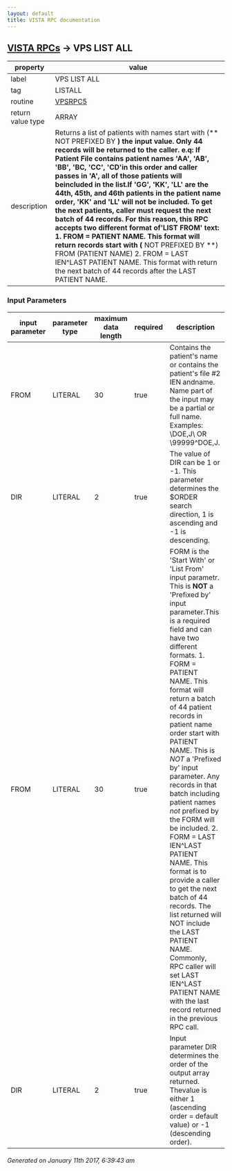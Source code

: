 ```yaml
---
layout: default
title: VISTA RPC documentation
---
```




## [VISTA RPCs](TableOfContent.md) &#8594; VPS LIST ALL 

 property | value 
--- | --- 
 label | VPS LIST ALL
 tag | LISTALL
 routine | [VPSRPC5](http://code.osehra.org/dox/Routine_VPSRPC5_source.html)
 return value type | ARRAY
 description | Returns a list of patients with names start with (** NOT PREFIXED BY **) the input value. Only 44 records will be returned to the caller. e.q: If Patient File contains patient names 'AA', 'AB', 'BB', 'BC, 'CC', 'CD'in this order and caller passes in 'A', all of those patients will beincluded in the list.If 'GG', 'KK', 'LL' are the 44th, 45th, and 46th patients in the patient name order, 'KK' and 'LL' will not be included. To get the next patients, caller must request the next batch of 44 records. For this reason, this RPC accepts two different format of'LIST FROM' text: 1. FROM = PATIENT NAME. This format will return records start with (** NOT PREFIXED BY **) FROM (PATIENT NAME) 2. FROM = LAST IEN^LAST PATIENT NAME. This format with return the next batch of 44 records after the LAST PATIENT NAME.

### Input Parameters

| input parameter | parameter type | maximum data length | required | description | 
| --- | --- | --- | --- | --- | 
| FROM | LITERAL | 30 | true | Contains the patient's name or contains the patient's file #2 IEN andname. Name part of the input may be a partial or full name.  Examples:  \DOE,J\  OR \99999^DOE,J\. | 
| DIR | LITERAL | 2 | true | The value of DIR can be 1 or -1.  This parameter determines the $ORDER search direction, 1 is ascending and -1 is descending. | 
| FROM | LITERAL | 30 | true | FORM is the 'Start With' or 'List From' input parametr. This is **NOT** a 'Prefixed by' input parameter.This is a required field and can have two different formats. 1. FORM  = PATIENT NAME. This format will return a batch of 44 patient records in patient name order start with PATIENT NAME. This is *NOT* a 'Prefixed by' input parameter. Any records in that batch including patient names *not* prefixed by the FORM will be included. 2. FORM = LAST IEN^LAST PATIENT NAME. This format is to provide a caller to get the next batch of 44 records. The list returned will NOT include the LAST PATIENT NAME. Commonly, RPC caller will set LAST IEN^LAST PATIENT NAME with the last record returned in the previous RPC call. | 
| DIR | LITERAL | 2 | true | Input parameter DIR determines the order of the output array returned. Thevalue is either 1 (ascending order = default value) or -1 (descending order). | 




 ###### Generated on January 11th 2017, 6:39:43 am